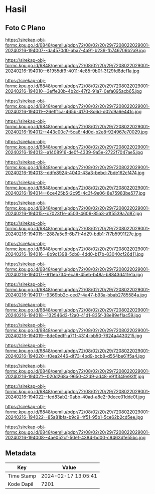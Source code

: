 # Hasil

## Foto C Plano

https://sirekap-obj-formc.kpu.go.id/6848/pemilu/pdpr/72/08/02/20/29/7208022029001-20240216-194007--da4570d0-aba7-4a91-b239-fb746706b2a9.jpg

https://sirekap-obj-formc.kpu.go.id/6848/pemilu/pdpr/72/08/02/20/29/7208022029001-20240216-194010--61955df9-4011-4e85-9b0f-3f29fd8dcf1a.jpg

https://sirekap-obj-formc.kpu.go.id/6848/pemilu/pdpr/72/08/02/20/29/7208022029001-20240216-194010--3effe30b-4b2d-47f2-91a7-0efa095acb65.jpg

https://sirekap-obj-formc.kpu.go.id/6848/pemilu/pdpr/72/08/02/20/29/7208022029001-20240216-194011--26eff1ca-465b-4170-8c6d-d02c9a6e441c.jpg

https://sirekap-obj-formc.kpu.go.id/6848/pemilu/pdpr/72/08/02/20/29/7208022029001-20240216-194012--443c00c7-5ca6-4d0d-b2e8-924967e70029.jpg

https://sirekap-obj-formc.kpu.go.id/6848/pemilu/pdpr/72/08/02/20/29/7208022029001-20240216-194013--a1408916-de0f-4339-9a5e-2722f7047ae5.jpg

https://sirekap-obj-formc.kpu.go.id/6848/pemilu/pdpr/72/08/02/20/29/7208022029001-20240216-194013--ddfe8924-4040-43a3-bebd-7bde162cf474.jpg

https://sirekap-obj-formc.kpu.go.id/6848/pemilu/pdpr/72/08/02/20/29/7208022029001-20240216-194014--6ce425b5-2c95-4c3f-9e06-8e75983be577.jpg

https://sirekap-obj-formc.kpu.go.id/6848/pemilu/pdpr/72/08/02/20/29/7208022029001-20240216-194015--c7023f1e-a503-4606-85a3-a1f5539a7d87.jpg

https://sirekap-obj-formc.kpu.go.id/6848/pemilu/pdpr/72/08/02/20/29/7208022029001-20240216-194015--2887a5c6-6b71-4d29-bdb1-7f7b5991f27e.jpg

https://sirekap-obj-formc.kpu.go.id/6848/pemilu/pdpr/72/08/02/20/29/7208022029001-20240216-194016--8b9c1398-5cb8-4dd0-b17b-83040cf26d11.jpg

https://sirekap-obj-formc.kpu.go.id/6848/pemilu/pdpr/72/08/02/20/29/7208022029001-20240216-194017--911eb734-eca9-45eb-b48a-b8843d411e1a.jpg

https://sirekap-obj-formc.kpu.go.id/6848/pemilu/pdpr/72/08/02/20/29/7208022029001-20240216-194017--9369bb2c-ced7-4a47-b93a-bbab2785584a.jpg

https://sirekap-obj-formc.kpu.go.id/6848/pemilu/pdpr/72/08/02/20/29/7208022029001-20240216-194018--132546d3-f2a0-41d1-835f-38e89ef1ac59.jpg

https://sirekap-obj-formc.kpu.go.id/6848/pemilu/pdpr/72/08/02/20/29/7208022029001-20240216-194019--8de0edff-a711-4314-bb50-7624a4430215.jpg

https://sirekap-obj-formc.kpu.go.id/6848/pemilu/pdpr/72/08/02/20/29/7208022029001-20240216-194020--f0ea2446-df73-4bd9-bcb8-d554be61f5a4.jpg

https://sirekap-obj-formc.kpu.go.id/6848/pemilu/pdpr/72/08/02/20/29/7208022029001-20240216-194021--020d268a-9650-42d9-ad48-e91f349e93ff.jpg

https://sirekap-obj-formc.kpu.go.id/6848/pemilu/pdpr/72/08/02/20/29/7208022029001-20240216-194022--fed83ab2-0abb-40ad-a8e2-9dece01dde0f.jpg

https://sirekap-obj-formc.kpu.go.id/6848/pemilu/pdpr/72/08/02/20/29/7208022029001-20240216-194022--85a81bfa-b9c9-4f51-95b1-5ce62b2cd5ee.jpg

https://sirekap-obj-formc.kpu.go.id/6848/pemilu/pdpr/72/08/02/20/29/7208022029001-20240216-194008--4ae052cf-50ef-4384-bd00-c9463dfe55bc.jpg


## Metadata

| Key        | Value               |
| ---------- | ------------------- |
| Time Stamp | 2024-02-17 13:05:41 |
| Kode Dapil | 7201                |



